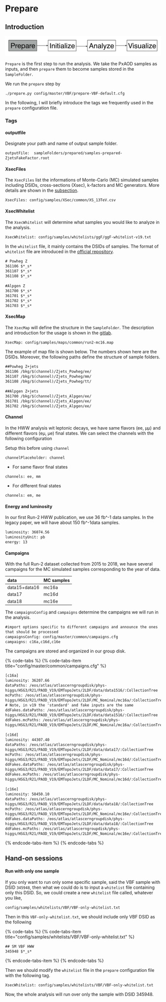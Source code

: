 # Prepare

## Introduction

![](../../../../../.gitbook/assets/ying-mu-kuai-zhao-20190610-xia-wu-8.13.00.png)

`Prepare` is the first step to run the analysis. We take the PxAOD samples as inputs, and then `prepare` them to become samples stored in the `SampleFolder`. 

We run the `prepare` step by 

```text
./prepare.py config/master/VBF/prepare-VBF-default.cfg
```

In the following, I will briefly introduce the tags we frequently used in the `prepare` configuration file. 

### Tags

#### outputfile

Designate your path and name of output sample folder.

```text
outputFile:  sampleFolders/prepared/samples-prepared-ZjetsFakeFactor.root
```

#### XsecFiles

The `XsecFiles` list the informations of Monte-Carlo \(MC\) simulated samples including DSIDs, cross-sections \(Xsec\), k-factors and MC generators. More details are shown in the [subsection](xsec-files.md). 

```text
XsecFiles: config/samples/XSec/common/XS_13TeV.csv
```

#### XsecWhitelist

The `XsecWhitelist` will determine what samples you would like to analyze in the analysis. 

```text
XsecWhitelist: config/samples/whitelists/ggF/ggF-whitelist-v19.txt
```

In the `whitelist` file, it mainly contains the DSIDs of samples. The format of `whitelist` file are introduced in the [official repository](https://gitlab.cern.ch/atlas-physics/higgs/hww/HWWAnalysisCode/blob/master/share/config/samples/whitelists/common/README.md). 

```text
# Powheg Z
361106 $*_s*
361107 $*_s*
361108 $*_s*

#Alpgen Z
361700 $*_s*
361701 $*_s*
361702 $*_s*
361703 $*_s*
```

#### XsecMap

The `XsecMap` will define the structure in the `SampleFolder`. The description and introduction for the usage is shown in the [gitlab](https://gitlab.cern.ch/atlas-physics/higgs/hww/HWWAnalysisCode/tree/master/share/config/samples/maps/common). 

```text
XsecMap: config/samples/maps/common/run2-mc16.map
```

The example of map file is shown below. The numbers shown here are the DSIDs. Moreover, the following paths define the structure of sample folders.

```text
##Powheg Z+jets
361106 /bkg/$(channel)/Zjets_Powheg/ee/
361107 /bkg/$(channel)/Zjets_Powheg/mm/
361108 /bkg/$(channel)/Zjets_Powheg/tt/

##Alpgen Z+jets
361700 /bkg/$(channel)/Zjets_Alpgen/ee/
361701 /bkg/$(channel)/Zjets_Alpgen/ee/
361702 /bkg/$(channel)/Zjets_Alpgen/ee/
```

#### Channel

In the HWW analysis wit leptonic decays, we have same flavors \(ee, μμ\) and different flavors \(eμ, μe\) final states. We can select the channels with the following configuration

Setup this before using `channel` 

```text
channelPlaceholder: channel
```

* For same flavor final states

```text
channels: ee, mm
```

* For different final states

```text
channels: em, me
```

#### Energy and luminosity

In our first Run-2 HWW publication, we use 36 fb^-1 data samples. In the legacy paper, we will have about 150 fb^-1data samples.

```text
luminosity: 36074.56
luminosityUnit: pb
energy: 13
```

#### Campaigns

With the full Run-2 dataset collected from 2015 to 2018, we have several campaigns for the MC simulated samples corresponding to the year of data. 

| data | MC samples |
| :--- | :--- |
| data15+data16  | mc16a |
| data17 | mc16d |
| data18 | mc16e |

The `campaignsConfig` and `campaigns` determine the campaigns we will run in the analysis.

```text
#import options specific to different campaigns and announce the ones that should be processed
campaignsConfig: config/master/common/campaigns.cfg
campaigns: c16a,c16d,c16e
```

The campaigns are stored and organized in our group disk.

{% code-tabs %}
{% code-tabs-item title="config/master/common/campaigns.cfg" %}
```text
[c16a]
luminosity: 36207.66
dataPaths: /eos/atlas/atlascerngroupdisk/phys-higgs/HSG3/R21/PAOD_V19/EMTopoJets/2LDF/data/data1516/:CollectionTree
mcPaths: /eos/atlas/atlascerngroupdisk/phys-higgs/HSG3/R21/PAOD_V19/EMTopoJets/2LDF/MC_Nominal/mc16a/:CollectionTree
# Note, in v19 the 'standard' and fake inputs are the same
ddFakes.dataPaths: /eos/atlas/atlascerngroupdisk/phys-higgs/HSG3/R21/PAOD_V19/EMTopoJets/2LDF/data/data1516/:CollectionTree
ddFakes.mcPaths: /eos/atlas/atlascerngroupdisk/phys-higgs/HSG3/R21/PAOD_V19/EMTopoJets/2LDF/MC_Nominal/mc16a/:CollectionTree

[c16d]
luminosity: 44307.40
dataPaths: /eos/atlas/atlascerngroupdisk/phys-higgs/HSG3/R21/PAOD_V19/EMTopoJets/2LDF/data/data17/:CollectionTree
mcPaths: /eos/atlas/atlascerngroupdisk/phys-higgs/HSG3/R21/PAOD_V19/EMTopoJets/2LDF/MC_Nominal/mc16d/:CollectionTree
ddFakes.dataPaths: /eos/atlas/atlascerngroupdisk/phys-higgs/HSG3/R21/PAOD_V19/EMTopoJets/2LDF/data/data17/:CollectionTree
ddFakes.mcPaths: /eos/atlas/atlascerngroupdisk/phys-higgs/HSG3/R21/PAOD_V19/EMTopoJets/2LDF/MC_Nominal/mc16d/:CollectionTree

[c16e]
luminosity: 58450.10 
dataPaths: /eos/atlas/atlascerngroupdisk/phys-higgs/HSG3/R21/PAOD_V19/EMTopoJets/2LDF/data/data18/:CollectionTree
mcPaths: /eos/atlas/atlascerngroupdisk/phys-higgs/HSG3/R21/PAOD_V19/EMTopoJets/2LDF/MC_Nominal/mc16e/:CollectionTree
ddFakes.dataPaths: /eos/atlas/atlascerngroupdisk/phys-higgs/HSG3/R21/PAOD_V19/EMTopoJets/2LDF/data/data18/:CollectionTree
ddFakes.mcPaths: /eos/atlas/atlascerngroupdisk/phys-higgs/HSG3/R21/PAOD_V19/EMTopoJets/2LDF/MC_Nominal/mc16e/:CollectionTree
```
{% endcode-tabs-item %}
{% endcode-tabs %}

## Hand-on sessions

#### Run with only one sample

If you only want to run only some specific sample, said the VBF sample with DSID `345948`, then what we could do is to input a `whitelist` file containing only this DSID. So, we could create a new `whitelist` file called, whatever you like, 

```text
config/samples/whitelists/VBF/VBF-only-whitelist.txt
```

Then in this `VBF-only-whitelist.txt`, we should include only VBF DSID as the following

{% code-tabs %}
{% code-tabs-item title="config/samples/whitelists/VBF/VBF-only-whitelist.txt" %}
```text
## SM VBF HWW
345948 $*_s*
```
{% endcode-tabs-item %}
{% endcode-tabs %}

Then we should modify the `whitelist` file in the `prepare` configuration file with the following tag.

```text
XsecWhitelist: config/samples/whitelists/VBF/VBF-only-whitelist.txt
```

Now, the whole analysis will run over only the sample with DSID 345948.

